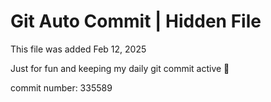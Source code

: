# Git Auto Commit | Hidden File

This file was added Feb 12, 2025

Just for fun and keeping my daily git commit active 🤪

commit number: 335589

